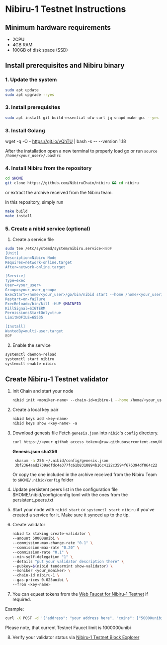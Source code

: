 # Nibiru-1 Testnet Instructions

## Minimum hardware requirements

- 2CPU
- 4GB RAM
- 100GB of disk space (SSD)

## Install prerequisites and Nibiru binary


### 1. Update the system

```bash
sudo apt update
sudo apt upgrade --yes
```

### 3. Install prerequisites

```bash
sudo apt install git build-essential ufw curl jq snapd make gcc --yes
```

### 3. Install Golang

wget -q -O - https://git.io/vQhTU | bash -s -- --version 1.18

After the installation open a new terminal to properly load go or run `source /home/<your_user>/.bashrc`

### 4. Install Nibiru from the repository

```bash
cd $HOME
git clone https://github.com/NibiruChain/nibiru && cd nibiru
```
or extract the archive received from the Nibiru team.

In this repository, simply run 
```bash
make build 
make install
```


### 5. Create a nibid service (optional)

1. Create a service file

```bash
sudo tee /etc/systemd/system/nibiru.service<<EOF
[Unit]
Description=Nibiru Node
Requires=network-online.target
After=network-online.target

[Service]
Type=exec
User=<your_user>
Group=<your_user_group>
ExecStart=/home/<your_user>/go/bin/nibid start --home /home/<your_user>/.nibid
Restart=on-failure
ExecReload=/bin/kill -HUP $MAINPID
KillSignal=SIGTERM
PermissionsStartOnly=true
LimitNOFILE=65535

[Install]
WantedBy=multi-user.target
EOF
``` 

2. Enable the service

```bash
systemctl daemon-reload
systemctl start nibiru
systemctl enable nibiru
```

## Create Nibiru-1 Testnet validator

1. Init Chain and start your node

   ```bash
   nibid init <moniker-name> --chain-id=nibiru-1 --home /home/<your_user>/.nibid
   ```

2. Create a local key pair

   ```bash
   nibid keys add <key-name>
   nibid keys show <key-name> -a
   ```

3. Download genesis file
   Fetch `genesis.json` into `nibid`'s `config` directory.

   ```bash
   curl https://<your_github_access_token>@raw.githubusercontent.com/NibiruChain/Networks/main/Testnet/genesis.json > $HOME/.nibid/config/genesis.json
   ```

   **Genesis.json sha256**

   ```bash
    shasum -a 256 ~/.nibid/config/genesis.json
    3bf2364aad2739adfdc4e377fc61b8310894b16c4122c3594f676394df064c22  /home/<user>/.nibid/config/genesis.json
   ```
   
   Or copy the one included in the archive received from the Nibiru Team to `$HOME/.nibid/config` folder
   
4. Update persistent peers list in the configuration file $HOME/.nibid/config/config.toml with the ones from the persistent_peers.txt

5. Start your node with  `nibid start` or `systemctl start nibiru` if you've created a service for it. Make sure it synced up to the tip.

6. Create validator

   ```bash
   nibid tx staking create-validator \
   --amount 50000unibi \
   --commission-max-change-rate "0.1" \
   --commission-max-rate "0.20" \
   --commission-rate "0.1" \
   --min-self-delegation "1" \
   --details "put your validator description there" \
   --pubkey=$(nibid tendermint show-validator) \
   --moniker <your_moniker> \
   --chain-id nibiru-1 \
   --gas-prices 0.025unibi \
   --from <key-name>
   ```

7. You can equest tokens from the [Web Faucet for Nibiru-1 Testnet](http://ec2-35-172-193-127.compute-1.amazonaws.com:8003/) if required.

Example:
```bash
curl -X POST -d '{"address": "your address here", "coins": ["50000unibi"]}' http://ec2-35-172-193-127.compute-1.amazonaws.com:8003
```
Please note, that current Testnet Faucet limit is 1000000unibi

8. Verify your validator status via [Nibiru-1 Testnet Block Explorer](http://ec2-54-221-169-63.compute-1.amazonaws.com:3003/validators)
